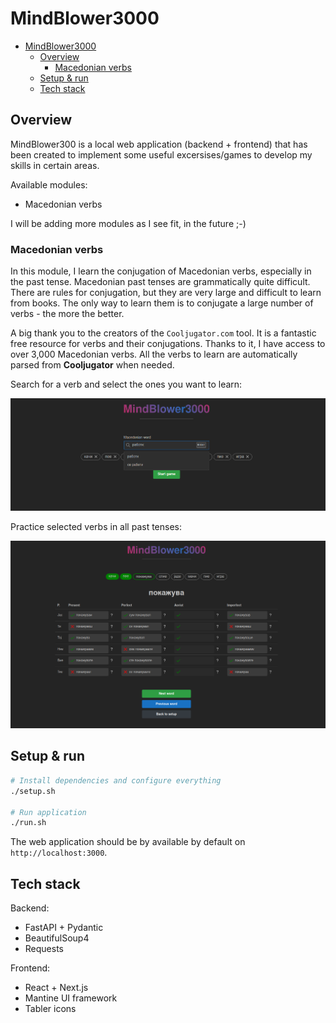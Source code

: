 # MindBlower3000

- [MindBlower3000](#mindblower3000)
  - [Overview](#overview)
    - [Macedonian verbs](#macedonian-verbs)
  - [Setup \& run](#setup--run)
  - [Tech stack](#tech-stack)

## Overview
MindBlower300 is a local web application (backend + frontend) that has been created to implement some useful excersises/games to develop my skills in certain areas.

Available modules:

- Macedonian verbs

I will be adding more modules as I see fit, in the future ;-\)

### Macedonian verbs
In this module, I learn the conjugation of Macedonian verbs, especially in the past tense. Macedonian past tenses are grammatically quite difficult. There are rules for conjugation, but they are very large and difficult to learn from books. The only way to learn them is to conjugate a large number of verbs - the more the better.

A big thank you to the creators of the `Cooljugator.com` tool. It is a fantastic free resource for verbs and their conjugations. Thanks to it, I have access to over 3,000 Macedonian verbs. All the verbs to learn are automatically parsed from **Cooljugator** when needed.

Search for a verb and select the ones you want to learn:

![Search Macedonian Verbs](_img/search-macedonian-verbs.png)

Practice selected verbs in all past tenses:

![Search Macedonian Verbs](_img/macedonian-verbs-exercise.png)

## Setup & run

```bash
# Install dependencies and configure everything
./setup.sh

# Run application
./run.sh
```

The web application should be by available by default on `http://localhost:3000`.

## Tech stack

Backend:

- FastAPI + Pydantic
- BeautifulSoup4
- Requests

Frontend:

- React + Next.js
- Mantine UI framework
- Tabler icons
